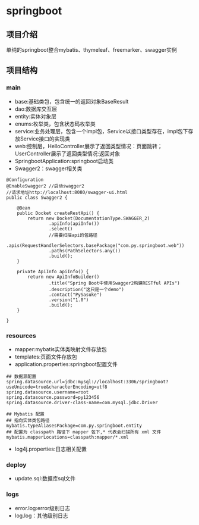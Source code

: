 # springboot
## 项目介绍
单纯的springboot整合mybatis、thymeleaf、freemarker、swagger实例
## 项目结构
### main
- base:基础类包，包含统一的返回对象BaseResult
- dao:数据库交互层
- entity:实体对象层
- enums:枚举类，包含状态码枚举类
- service:业务处理层，包含一个impl包，Service以接口类型存在，impl包下存放Service接口的实现类
- web:控制层，HelloController展示了返回类型情况：页面跳转；UserController展示了返回类型情况:返回对象  
- SpringbootApplication:springboot启动类
- Swagger2：swagger相关类
```
@Configuration
@EnableSwagger2 //启动swagger2
//请求地址http://localhost:8080/swagger-ui.html
public class Swagger2 {

    @Bean
    public Docket createRestApi() {
        return new Docket(DocumentationType.SWAGGER_2)
                .apiInfo(apiInfo())
                .select()
                //需要扫描api的包路径
                .apis(RequestHandlerSelectors.basePackage("com.py.springboot.web"))
                .paths(PathSelectors.any())
                .build();
    }

    private ApiInfo apiInfo() {
        return new ApiInfoBuilder()
                .title("Spring Boot中使用Swagger2构建RESTful APIs")
                .description("这只是一个demo")
                .contact("PySasuke")
                .version("1.0")
                .build();
    }

}
```
### resources
- mapper:mybatis实体类映射文件存放包
- templates:页面文件存放包
- application.properties:springboot配置文件
```
## 数据源配置
spring.datasource.url=jdbc:mysql://localhost:3306/springboot?useUnicode=true&characterEncoding=utf8
spring.datasource.username=root
spring.datasource.password=py123456
spring.datasource.driver-class-name=com.mysql.jdbc.Driver

## Mybatis 配置
## 指向实体类包路径
mybatis.typeAliasesPackage=com.py.springboot.entity
## 配置为 classpath 路径下 mapper 包下,* 代表会扫描所有 xml 文件
mybatis.mapperLocations=classpath:mapper/*.xml
```
- log4j.properties:日志相关配置
### deploy
- update.sql:数据库sql文件
### logs
- error.log:error级别日志
- log.log：其他级别日志
  

  

  


